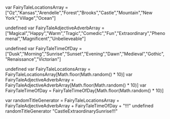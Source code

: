 var FairyTaleLocationsArray = ["Oz","Kansas","Arendelle","Forest","Brooks","Castle","Mountain","New York","Village","Ocean"]

undefined
var FairyTaleAdjectiveAdverbArray = ["Magical","Happy","Warm","Tragic","Comedic","Fun","Extraordinary","Phenomenal","Magnificent","Unbelieveable"]

undefined
var FairyTaleTimeOfDay = ["Dusk","Morning","Sunrise","Sunset","Evening","Dawn","Medieval","Gothic","Renaissance","Victorian"]

undefined
var FairyTaleLocationsArray = FairyTaleLocationsArray[Math.floor(Math.random() * 10)]
var FairyTaleAdjectiveAdverbArray = FairyTaleAdjectiveAdverbArray[Math.floor(Math.random() * 10)]
var FairyTaleTimeOfDay = FairyTaleTimeOfDay[Math.floor(Math.random() * 10)]

var randomTitleGenerator = FairyTaleLocationsArray + FairyTaleAdjectiveAdverbArray + FairyTaleTimeOfDay + "!!!"
undefined
randomTitleGenerator
"CastleExtraordinarySunrise!!!"
